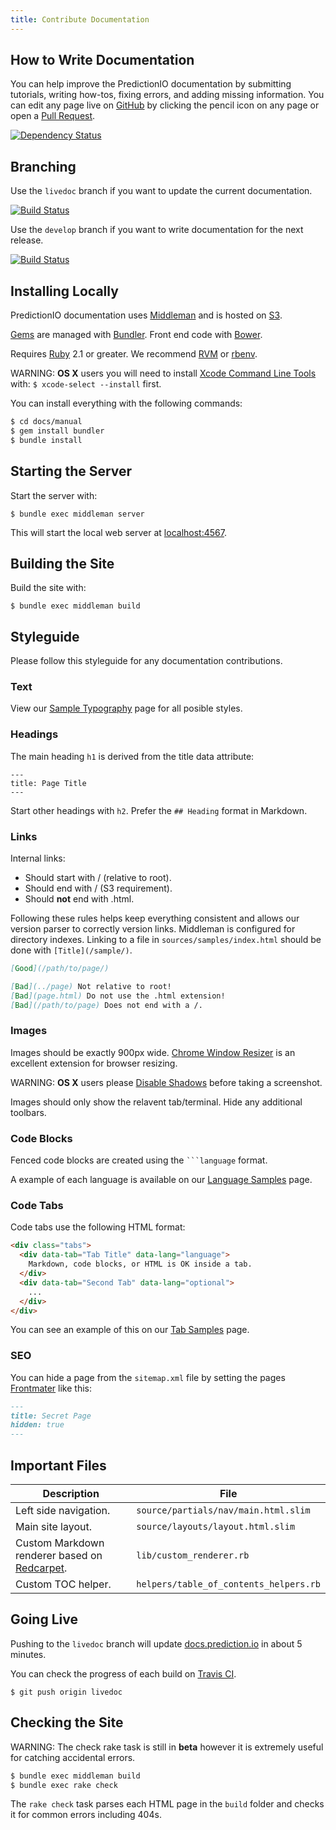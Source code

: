 ```yaml
---
title: Contribute Documentation
---
```


## How to Write Documentation

You can help improve the PredictionIO documentation by submitting tutorials,
writing how-tos, fixing errors, and adding missing information. You can edit any page
live on [GitHub](https://github.com/PredictionIO/PredictionIO) by clicking the pencil icon on any page or open a
[Pull Request](https://help.github.com/articles/creating-a-pull-request/).

<a href="https://gemnasium.com/PredictionIO/PredictionIO"><img src="https://gemnasium.com/PredictionIO/PredictionIO.svg" alt="Dependency Status" class="static" /></a>


## Branching

Use the `livedoc` branch if you want to update the current documentation.

<a href="https://travis-ci.org/PredictionIO/PredictionIO"><img src="https://travis-ci.org/PredictionIO/PredictionIO.svg?branch=livedoc" alt="Build Status" class="static" /></a>

Use the `develop` branch if you want to write documentation for the next release.

<a href="https://travis-ci.org/PredictionIO/PredictionIO"><img src="https://travis-ci.org/PredictionIO/PredictionIO.svg?branch=develop" alt="Build Status" class="static" /></a>

## Installing Locally

PredictionIO documentation uses [Middleman](http://middlemanapp.com/) and is hosted on [S3](http://aws.amazon.com/s3/).

[Gems](http://rubygems.org/) are managed with [Bundler](http://bundler.io/). Front end code with [Bower](http://bower.io/).

Requires [Ruby](https://www.ruby-lang.org/en/) 2.1 or greater.
We recommend [RVM](http://rvm.io/) or [rbenv](https://github.com/sstephenson/rbenv).

WARNING: **OS X** users you will need to install [Xcode Command Line Tools](https://developer.apple.com/xcode/downloads/)
with: `$ xcode-select --install` first.

You can install everything with the following commands:

```bash
$ cd docs/manual
$ gem install bundler
$ bundle install
```


## Starting the Server

Start the server with:

```
$ bundle exec middleman server
```

This will start the local web server at [localhost:4567](http://localhost:4567/).

## Building the Site

Build the site with:

```
$ bundle exec middleman build
```

## Styleguide

Please follow this styleguide for any documentation contributions.

### Text

View our [Sample Typography](/samples/) page for all posible styles.

### Headings

The main heading `h1` is derived from the title data attribute:

```
---
title: Page Title
---
```

Start other headings with `h2`. Prefer the `## Heading` format in Markdown.

### Links

Internal links:

* Should start with / (relative to root).
* Should end with / (S3 requirement).
* Should **not** end with .html.

Following these rules helps keep everything consistent and allows our version parser to correctly version links.
Middleman is configured for directory indexes. Linking to a file in `sources/samples/index.html` should be done with
`[Title](/sample/)`.

```md
[Good](/path/to/page/)

[Bad](../page) Not relative to root!
[Bad](page.html) Do not use the .html extension!
[Bad](/path/to/page) Does not end with a /.

```

### Images

Images should be exactly 900px wide. [Chrome Window Resizer](https://chrome.google.com/webstore/detail/window-resizer/kkelicaakdanhinjdeammmilcgefonfh)
is an excellent extension for browser resizing.

WARNING: **OS X** users please [Disable Shadows](http://www.idownloadblog.com/2014/08/03/how-to-remove-the-shadow-window-screenshots-on-mac-os-x/)
before taking a screenshot.

Images should only show the relavent tab/terminal. Hide any additional toolbars.

### Code Blocks

Fenced code blocks are created using the <code>&#96;&#96;&#96;language</code> format.

A example of each language is available on our [Language Samples](/samples/languages) page.

### Code Tabs

Code tabs use the following HTML format:

```html
<div class="tabs">
  <div data-tab="Tab Title" data-lang="language">
    Markdown, code blocks, or HTML is OK inside a tab.
  </div>
  <div data-tab="Second Tab" data-lang="optional">
    ...
  </div>
</div>
```

You can see an example of this on our [Tab Samples](/samples/tabs/) page.

### SEO

You can hide a page from the `sitemap.xml` file by setting the pages
[Frontmater](http://middlemanapp.com/basics/frontmatter/) like this:

```md
---
title: Secret Page
hidden: true
---
```

## Important Files

| Description   | File          |
| ------------- | ------------- |
| Left side navigation. | `source/partials/nav/main.html.slim` |
| Main site layout. | `source/layouts/layout.html.slim` |
| Custom Markdown renderer based on [Redcarpet](https://github.com/vmg/redcarpet). | `lib/custom_renderer.rb` |
| Custom TOC helper. | `helpers/table_of_contents_helpers.rb` |

## Going Live

Pushing to the `livedoc` branch will update [docs.prediction.io](http://docs.prediction.io/) in about 5 minutes.

You can check the progress of each build on [Travis CI](https://travis-ci.org/PredictionIO/PredictionIO).

```
$ git push origin livedoc
```

## Checking the Site

WARNING: The check rake task is still in **beta** however it is extremely useful for catching accidental errors.

```bash
$ bundle exec middleman build
$ bundle exec rake check
```

The `rake check` task parses each HTML page in the `build` folder and checks it for common errors including 404s.